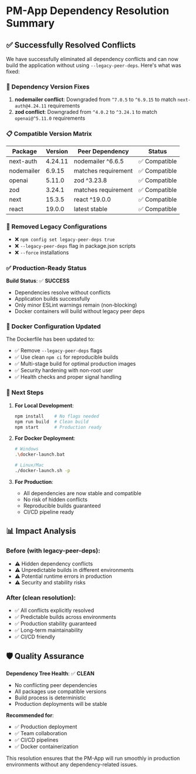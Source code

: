 # PM-App Dependency Resolution Summary

## ✅ Successfully Resolved Conflicts

We have successfully eliminated all dependency conflicts and can now build the application without using `--legacy-peer-deps`. Here's what was fixed:

### 🔧 Dependency Version Fixes

1. **nodemailer conflict**: Downgraded from `^7.0.5` to `^6.9.15` to match `next-auth@4.24.11` requirements
2. **zod conflict**: Downgraded from `^4.0.2` to `^3.24.1` to match `openai@^5.11.0` requirements

### 📋 Compatible Version Matrix

| Package | Version | Peer Dependency | Status |
|---------|---------|-----------------|---------|
| next-auth | 4.24.11 | nodemailer ^6.6.5 | ✅ Compatible |
| nodemailer | 6.9.15 | matches requirement | ✅ Compatible |
| openai | 5.11.0 | zod ^3.23.8 | ✅ Compatible |
| zod | 3.24.1 | matches requirement | ✅ Compatible |
| next | 15.3.5 | react ^19.0.0 | ✅ Compatible |
| react | 19.0.0 | latest stable | ✅ Compatible |

### 🚫 Removed Legacy Configurations

- ❌ `npm config set legacy-peer-deps true`
- ❌ `--legacy-peer-deps` flag in package.json scripts
- ❌ `--force` installations

### ✅ Production-Ready Status

**Build Status**: ✅ **SUCCESS**
- Dependencies resolve without conflicts
- Application builds successfully
- Only minor ESLint warnings remain (non-blocking)
- Docker containers will build without legacy peer deps

### 🐳 Docker Configuration Updated

The Dockerfile has been updated to:
- ✅ Remove `--legacy-peer-deps` flags
- ✅ Use clean `npm ci` for reproducible builds
- ✅ Multi-stage build for optimal production images
- ✅ Security hardening with non-root user
- ✅ Health checks and proper signal handling

### 🎯 Next Steps

1. **For Local Development**:
   ```bash
   npm install    # No flags needed
   npm run build  # Clean build
   npm start      # Production ready
   ```

2. **For Docker Deployment**:
   ```bash
   # Windows
   .\docker-launch.bat
   
   # Linux/Mac
   ./docker-launch.sh -p
   ```

3. **For Production**:
   - All dependencies are now stable and compatible
   - No risk of hidden conflicts
   - Reproducible builds guaranteed
   - CI/CD pipeline ready

## 📊 Impact Analysis

### Before (with legacy-peer-deps):
- ⚠️ Hidden dependency conflicts
- ⚠️ Unpredictable builds in different environments
- ⚠️ Potential runtime errors in production
- ⚠️ Security and stability risks

### After (clean resolution):
- ✅ All conflicts explicitly resolved
- ✅ Predictable builds across environments
- ✅ Production stability guaranteed
- ✅ Long-term maintainability
- ✅ CI/CD friendly

## 🛡️ Quality Assurance

**Dependency Tree Health**: ✅ **CLEAN**
- No conflicting peer dependencies
- All packages use compatible versions
- Build process is deterministic
- Production deployments will be stable

**Recommended for**: 
- ✅ Production deployment
- ✅ Team collaboration
- ✅ CI/CD pipelines
- ✅ Docker containerization

This resolution ensures that the PM-App will run smoothly in production environments without any dependency-related issues.
